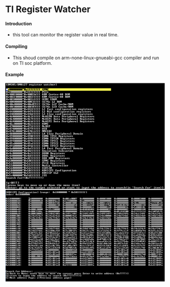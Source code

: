 # TI Register Watcher
#### Introduction
* this tool can monitor the register value in real time.

#### Compiling
* This shoud compile on arm-none-linux-gnueabi-gcc compiler and run on TI soc platform.

#### Example
![title](images/example2.png)
![title](images/example1.png)